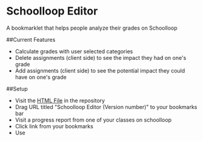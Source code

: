 # Schoolloop Editor
A bookmarklet that helps people analyze their grades on Schoolloop

##Current Features
- Calculate grades with user selected categories
- Delete assignments (client side) to see the impact they had on one's grade
- Add assignments (client side) to see the potential impact they could have on one's grade

##Setup
- Visit the [HTML File](https://rawgit.com/nathansche/schoolloop-editor/master/bookmarkletCode.html) in the repository
- Drag URL titled "Schoolloop Editor (Version number)" to your bookmarks bar
- Visit a progress report from one of your classes on schoolloop
- Click link from your bookmarks
- Use

